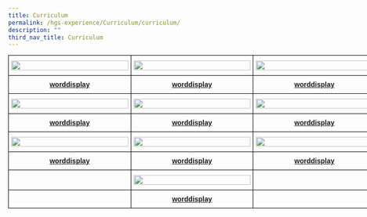 ```yaml
---
title: Curriculum
permalink: /hgs-experience/Curriculum/curriculum/
description: ""
third_nav_title: Curriculum
---
```

<style type="text/css">
.tg  {border-collapse:collapse;border-spacing:0;margin:0px auto;}
.tg td{border-color:black;border-style:solid;border-width:1px;font-family:Arial, sans-serif;font-size:14px;
  overflow:hidden;padding:10px 5px;word-break:normal;}
.tg th{border-color:black;border-style:solid;border-width:1px;font-family:Arial, sans-serif;font-size:14px;
  font-weight:normal;overflow:hidden;padding:10px 5px;word-break:normal;}
.tg .tg-wa1i{font-weight:bold;text-align:center;vertical-align:middle}
</style>
<table class="tg" style="undefined;table-layout: fixed; width: 750px">
<colgroup>
<col style="width: 250px">
<col style="width: 250px">
<col style="width: 250px">
</colgroup>
<tbody>
  <tr>
    <td class="tg-wa1i"><a href = "linkhere" target = "_self"> 
          <img src="/images/image.jpg" 
     style="width:100%"></a>
</td>
    <td class="tg-wa1i"><a href = "linkhere" target = "_self"> 
          <img src="/images/image.jpg" 
     style="width:100%"></a>
</td>
    <td class="tg-wa1i"><a href = "linkhere" target = "_self"> 
          <img src="/images/image.jpg" 
     style="width:100%"></a>
</td>
  </tr>
  <tr>
    <td class="tg-wa1i"><a href="link">worddisplay</a></td>
    <td class="tg-wa1i"><a href="link">worddisplay</a></td>
    <td class="tg-wa1i"><a href="link">worddisplay</a></td>
  </tr>
  <tr>
    <td class="tg-wa1i"><a href = "linkhere" target = "_self"> 
          <img src="/images/image.jpg" 
     style="width:100%"></a>
</td>
    <td class="tg-wa1i"><a href = "linkhere" target = "_self"> 
          <img src="/images/image.jpg" 
     style="width:100%"></a>
</td>
    <td class="tg-wa1i"><a href = "linkhere" target = "_self"> 
          <img src="/images/image.jpg" 
     style="width:100%"></a>
</td>
  </tr>
  <tr>
    <td class="tg-wa1i"><a href="link">worddisplay</a></td>
    <td class="tg-wa1i"><a href="link">worddisplay</a></td>
    <td class="tg-wa1i"><a href="link">worddisplay</a></td>
  </tr>
  <tr>
    <td class="tg-wa1i"><a href = "linkhere" target = "_self"> 
          <img src="/images/image.jpg" 
     style="width:100%"></a>
</td>
    <td class="tg-wa1i"><a href = "linkhere" target = "_self"> 
          <img src="/images/image.jpg" 
     style="width:100%"></a>
</td>
    <td class="tg-wa1i"><a href = "linkhere" target = "_self"> 
          <img src="/images/image.jpg" 
     style="width:100%"></a>
</td>
  </tr>
  <tr>
    <td class="tg-wa1i"><a href="link">worddisplay</a></td>
    <td class="tg-wa1i"><a href="link">worddisplay</a></td>
    <td class="tg-wa1i"><a href="link">worddisplay</a></td>
  </tr>
  <tr>
    <td class="tg-wa1i"></td>
    <td class="tg-wa1i"><a href = "linkhere" target = "_self"> 
          <img src="/images/image.jpg" 
     style="width:100%"></a>
</td>
    <td class="tg-wa1i"></td>
  </tr>
  <tr>
    <td class="tg-wa1i"></td>
    <td class="tg-wa1i"><a href="link">worddisplay</a></td>
    <td class="tg-wa1i"></td>
  </tr>
</tbody>
</table>